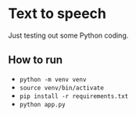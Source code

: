 # Text to speech

Just testing out some Python coding.

## How to run

- `python -m venv venv`
- `source venv/bin/activate`
- `pip install -r requirements.txt`
- `python app.py`
